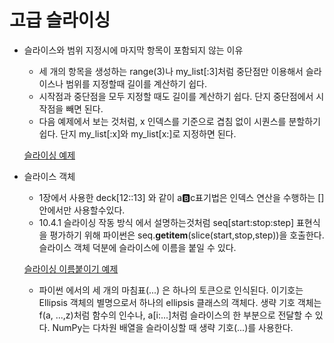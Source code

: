 # 고급 슬라이싱

* 슬라이스와 범위 지정시에 마지막 항목이 포함되지 않는 이유
    - 세 개의 항목을 생성하는 range(3)나 my_list[:3]처럼 중단점만 이용해서 슬라이스나 범위를 지정할때 길이를 계산하기 쉽다.
    - 시작점과 중단점을 모두 지정할 때도 길이를 계산하기 쉽다. 단지 중단점에서 시작점을 빼면 된다.
    - 다음 예제에서 보는 것처럼, x 인덱스를 기준으로 겹침 없이 시퀀스를 분할하기 쉽다. 단지 my_list[:x]와 my_list[x:]로 지정하면 된다.

    [슬라이싱 예제](https://github.com/hyeonDD/fluent_python/blob/master/Part2/ex2-4/ex_slicing.py "소스코드")

* 슬라이스 객체
    - 1장에서 사용한 deck[12::13] 와 같이 a:b:c표기법은 인덱스 연산을 수행하는 [] 안에서만 사용할수있다.
    - 10.4.1 슬라이싱 작동 방식 에서 설명하는것처럼 seq[start:stop:step] 표현식을 평가하기 위해 파이썬은 seq.__getitem__(slice(start,stop,step))을 호출한다. 슬라이스 객체 덕분에 슬라이스에 이름을 붙일 수 있다.

    [슬라이싱 이름붙이기 예제](https://github.com/hyeonDD/fluent_python/blob/master/Part2/ex2-4/named_slicing.py "소스코드")
    
    - 파이썬 에서의 세 개의 마침표(...) 은 하나의 토큰으로 인식된다. 이기호는 Ellipsis 객체의 별명으로서 하나의 ellipsis 클래스의 객체다. 생략 기호 객체는 f(a, ...,z)처럼 함수의 인수나, a[i:...]처럼 슬라이스의 한 부분으로 전달할 수 있다. NumPy는 다차원 배열을 슬라이싱할 때 생략 기호(...)를 사용한다.